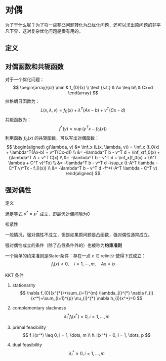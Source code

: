# 对偶

为了干什么呢？为了将一些非凸问题转化为凸优化问题，还可以求出原问题的非平凡下界，这对复杂优化问题是很有用的。



## 定义









## 对偶函数和共轭函数

对于一个优化问题：
$$
\begin{array}{cl}
\min & f_{0}(x) \\
\text {s.t.} & Ax \leq b\\
& Cx=d
\end{array}
$$
拉格朗日函数为：
$$
L(x, \lambda, v) = f_0(x) + \lambda^T(Ax-b) + v^T(Cx-d)
$$
共轭函数为：
$$
f^*(y) = \sup (y^Tx - f_0(x))
$$
利用函数 $f_0(x)$ 的共轭函数，可以写出对偶函数：
$$
\begin{aligned}
g(\lambda, v) 
&= \inf_x (L(x, \lambda, v)) = \inf_x (f_0(x) + \lambda^T(Ax-b) + v^T(Cx-d)) \\
&= -\lambda^T b - v^T d + \inf_x(f_0(x) + (\lambda^T A + v^T C)x) \\
&= -\lambda^T b - v^T d + \inf_x(f_0(x) + (A^T \lambda + C^T v)^Tx) \\
&= -\lambda^T b - v^T d -\sup_x ((-A^T \lambda - C^T v)^Tx - f_0(x)) \\
&= -\lambda^T b - v^T d -f^*(-A^T \lambda - C^T v)
\end{aligned}
$$





## 强对偶性



定义



满足等式 $d^* = p^*$ 成立，即最优对偶间隙为0





松紧性



一般情况，强对偶性不成立，但是如果原问题是凸函数，强对偶性通常成立。



强对偶性成立的条件（除了凸性条件外的）也被称为**约束准则**



一个简单的约束准则是Slater条件：存在一点 $x \in \text{relint} \mathcal{D}$ 使得下式成立：
$$
f_{i}(x)<0, \quad i=1, \cdots, m, \quad A x=b
$$


KKT 条件

1. stationarity
   $$
   \nabla f_{0}(x^{*})+\sum_{i=1}^{m} \lambda_{i}^{*} \nabla f_{i}(x^*)+\sum_{i=1}^{p} \nu_{i}^{*} \nabla h_{i}(x^*)=0
   $$

2. complementary slackness
   $$
   \lambda_i^* f_i(x^*) = 0, i = 1, \dots, m
   $$

3. primal feasibility
   $$
   f_i(x^*) \leq 0, i = 1, \dots, m
   \\
   h_i(x^*) = 0, i = 1, \dots, p
   $$

4. dual feasibility
   $$
   \lambda_i^* \geq 0, i = 1, \dots, m
   $$
   

